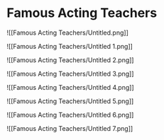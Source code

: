 # Famous Acting Teachers

![[Famous Acting Teachers/Untitled.png]]

![[Famous Acting Teachers/Untitled 1.png]]

![[Famous Acting Teachers/Untitled 2.png]]

![[Famous Acting Teachers/Untitled 3.png]]

![[Famous Acting Teachers/Untitled 4.png]]

![[Famous Acting Teachers/Untitled 5.png]]

![[Famous Acting Teachers/Untitled 6.png]]

![[Famous Acting Teachers/Untitled 7.png]]